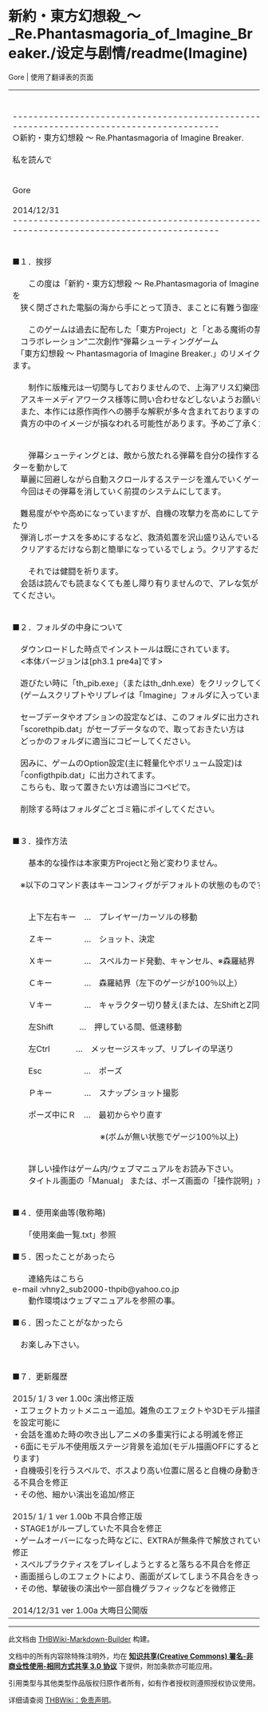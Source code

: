 # 新約・東方幻想殺_～_Re.Phantasmagoria_of_Imagine_Breaker./设定与剧情/readme(Imagine)

<!-- source html: G:\repos\THBWiki-Markdown-Builder\THBWikiMarkdown\Temp\main\7\7f\ns0%3A%E6%96%B0%E7%B4%84%E3%83%BB%E6%9D%B1%E6%96%B9%E5%B9%BB%E6%83%B3%E6%AE%BA_%EF%BD%9E_Re%2EPhantasmagoria_of_Imagine_Breaker%2E%2F%E8%AE%BE%E5%AE%9A%E4%B8%8E%E5%89%A7%E6%83%85%2Freadme%28Imagine%29.html -->

Gore | 使用了翻译表的页面

  
  

  


<table><tbody><tr class="tt-content" id="=-1" data-pos="&#91;&quot;=&quot;,1&#93;"><td class="tt-ja" lang="ja"><div class="poem"><br><br>-------------------------------------------------------------------------------------------------<br>○新約・東方幻想殺 ～ Re.Phantasmagoria of Imagine Breaker. <br><br>  私を読んで<br><br>　　　　　　　　　　　　　　　　　　　　　　　　　　　　　　　　　　　　　Gore<br>　　　　　　　　　　　　　　　　　　　　　　　　　　　　　　　　　        2014/12/31<br>-------------------------------------------------------------------------------------------------<br><br><br>■１．挨拶<br><br>　　この度は「新約・東方幻想殺 ～ Re.Phantasmagoria of Imagine Breaker. 」を<br>　狭く閉ざされた電脳の海から手にとって頂き、まことに有難う御座います。<br><br>　　このゲームは過去に配布した「東方Project」と「とある魔術の禁書目録」の<br>　コラボレーション"二次創作"弾幕シューティングゲーム<br>　「東方幻想殺 ～ Phantasmagoria of Imagine Breaker.」のリメイク作品となります。<br><br>　　制作に版権元は一切関与しておりませんので、上海アリス幻樂団様や<br>　アスキーメディアワークス様等に問い合わせなどしないようお願い致します。<br>　また、本作には原作両作への勝手な解釈が多々含まれておりますので、<br>　貴方の中のイメージが損なわれる可能性があります。予めご了承ください。<br><br><br>　　弾幕シューティングとは、敵から放たれる弾幕を自分の操作する人間キャラクターを動かして<br>　華麗に回避しながら自動スクロールするステージを進んでいくゲームの事です。<br>　今回はその弾幕を消していく前提のシステムにしてます。<br><br>　難易度がやや高めになっていますが、自機の攻撃力を高めにしてテンポを重視したり<br>　弾消しボーナスを多めにするなど、救済処置を沢山盛り込んでいるので<br>　クリアするだけなら割と簡単になっているでしょう。クリアするだけなら。<br><br>　　それでは健闘を祈ります。<br>　会話は読んでも読まなくても差し障り有りませんので、アレな気がしたら飛ばしてください。<br><br><br>■２．フォルダの中身について<br><br>　ダウンロードした時点でインストールは既にされています。<br>　&lt;本体バージョンは[ph3.1 pre4a]です&gt;<br><br>　遊びたい時に「th_pib.exe」（またはth_dnh.exe）をクリックしてください。<br>　(ゲームスクリプトやリプレイは「Imagine」フォルダに入っています。)<br><br>　セーブデータやオプションの設定などは、このフォルダに出力されます。<br>　「scorethpib.dat」がセーブデータなので、取っておきたい方は<br>　どっかのフォルダに適当にコピーしてください。<br><br>　因みに、ゲームのOption設定(主に軽量化やボリューム設定)は<br>　「configthpib.dat」に出力されてます。<br>　こちらも、取って置きたい方は適当にコペピで。<br><br>　削除する時はフォルダごとゴミ箱にポイしてください。<br><br><br>■３．操作方法<br><br>　　基本的な操作は本家東方Projectと殆ど変わりません。<br><br>　※以下のコマンド表はキーコンフィグがデフォルトの状態のものです<br><br><br>　　上下左右キー　…　プレイヤー/カーソルの移動<br>　<br>　　Ｚキー　　　　…　ショット、決定<br><br>　　Ｘキー　　　　…　スペルカード発動、キャンセル、※森羅結界<br><br>　　Ｃキー　　　　…　森羅結界（左下のゲージが100％以上）<br><br>　　Ｖキー　　　　…　キャラクター切り替え(または、左ShiftとZ同時押し)<br><br>　　左Shift 　　　…　押している間、低速移動<br><br>　　左Ctrl  　　　…　メッセージスキップ、リプレイの早送り<br><br>　　Esc 　　　　　…　ポーズ<br><br>　　Ｐキー　　　　…　スナップショット撮影<br><br>　　ポーズ中にＲ　…　最初からやり直す<br><br>　　　　　　　　　　　※(ボムが無い状態でゲージ100％以上)<br><br><br>　　詳しい操作はゲーム内/ウェブマニュアルをお読み下さい。<br>　　タイトル画面の「Manual」 または、ポーズ画面の「操作説明」からどうぞ。<br><br><br>■４．使用楽曲等(敬称略)<br><br>　　「使用楽曲一覧.txt」参照<br><br>■５．困ったことがあったら<br><br>　　連絡先はこちら<br>    e-mail :vhny2_sub2000-thpib@yahoo.co.jp<br>　　動作環境はウェブマニュアルを参照の事。<br><br>■６．困ったことがなかったら<br><br>　お楽しみ下さい。<br>　<br><br>■７．更新履歴<br><br>2015/ 1/ 3 ver 1.00c 演出修正版<br>・エフェクトカットメニュー追加。雑魚のエフェクトや3Dモデル描画のON/OFFを設定可能に<br>・会話を進めた時の吹き出しアニメの多重実行による明滅を修正<br>・6面にモデル不使用版ステージ背景を追加(モデル描画OFFにすると、コチラになります)<br>・自機吸引を行うスペルで、ボスより高い位置に居ると自機の身動きが取れなくなる不具合を修正<br>・その他、細かい演出を追加/修正<br><br>2015/ 1/ 1 ver 1.00b 不具合修正版<br>・STAGE1がループしていた不具合を修正<br>・ゲームオーバーになった時などに、EXTRAが無条件で解放されていた不具合を修正<br>・スペルプラクティスをプレイしようとすると落ちる不具合を修正<br>・画面揺らしのエフェクトにより、画面がズレてしまう不具合をきっと修正<br>・その他、撃破後の演出や一部自機グラフィックなどを微修正<br><br>2014/12/31 ver 1.00a 大晦日公開版<br></div></td><td class="tt-zh" lang="zh"><div class="poem"><br></div></td></tr></tbody></table>







---

此文档由 [THBWiki-Markdown-Builder](https://github.com/Delsin-Yu/THBWiki-Markdown-Builder) 构建。

文档中的所有内容除特殊注明外，均在 [**知识共享(Creative Commons) 署名-非商业性使用-相同方式共享 3.0 协议**](https://creativecommons.org/licenses/by-sa/3.0/deed.zh-hans) 下提供，附加条款亦可能应用。

引用类型与其他类型作品版权归原作者所有，如有作者授权则遵照授权协议使用。

详细请查阅 [THBWiki：免责声明](https://thbwiki.cc/THBWiki:%E5%85%8D%E8%B4%A3%E5%A3%B0%E6%98%8E)。

